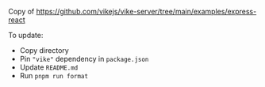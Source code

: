 Copy of https://github.com/vikejs/vike-server/tree/main/examples/express-react

To update:
- Copy directory
- Pin `"vike"` dependency in `package.json`
- Update `README.md`
- Run `pnpm run format`
